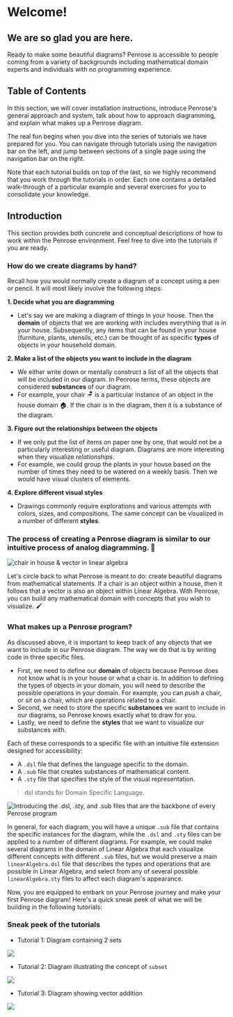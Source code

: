 # Welcome!

## We are so glad you are here.

Ready to make some beautiful diagrams? Penrose is accessible to people coming from a variety of backgrounds including mathematical domain experts and individuals with no programming experience.

## Table of Contents

In this section, we will cover installation instructions, introduce Penrose's general approach and system, talk about how to approach diagramming, and explain what makes up a Penrose diagram.

The real fun begins when you dive into the series of tutorials we have prepared for you. You can navigate through tutorials using the navigation bar on the left, and jump between sections of a single page using the navigation bar on the right.

Note that each tutorial builds on top of the last, so we highly recommend that you work through the tutorials in order. Each one contains a detailed walk-through of a particular example and several exercises for you to consolidate your knowledge.

## Introduction

This section provides both concrete and conceptual descriptions of how to work within the Penrose environment. Feel free to dive into the tutorials if you are ready.

### How do we create diagrams by hand?

Recall how you would normally create a diagram of a concept using a pen or pencil. It will most likely involve the following steps:

**1. Decide what you are diagramming**

- Let's say we are making a diagram of things in your house. Then the **domain** of objects that we are working with includes everything that is in your house. Subsequently, any items that can be found in your house (furniture, plants, utensils, etc.) can be thought of as specific **types** of objects in your household domain.

**2. Make a list of the objects you want to include in the diagram**

- We either write down or mentally construct a list of all the objects that will be included in our diagram. In Penrose terms, these objects are considered **substances** of our diagram.
- For example, your chair 🪑 is a particular instance of an object in the house domain 🏠. If the chair is in the diagram, then it is a substance of the diagram.

**3. Figure out the relationships between the objects**

- If we only put the list of items on paper one by one, that would not be a particularly interesting or useful diagram. Diagrams are more interesting when they visualize _relationships_.
- For example, we could group the plants in your house based on the number of times they need to be watered on a weekly basis. Then we would have visual clusters of elements.

**4. Explore different visual styles**

- Drawings commonly require explorations and various attempts with colors, sizes, and compositions. The same concept can be visualized in a number of different **styles**.

### The process of creating a Penrose diagram is similar to our intuitive process of analog diagramming. 🎉

![chair in house & vector in linear algebra](/img/tutorial/chair-vector.jpeg)

Let's circle back to what Penrose is meant to do: create beautiful diagrams from mathematical statements. If a chair is an object within a house, then it follows that a vector is also an object within Linear Algebra. With Penrose, you can build any mathematical domain with concepts that you wish to visualize. 🖌️

### What makes up a Penrose program?

As discussed above, it is important to keep track of any objects that we want to include in our Penrose diagram. The way we do that is by writing code in three specific files.

- First, we need to define our **domain** of objects because Penrose does not know what is in your house or what a chair is. In addition to defining the types of objects in your domain, you will need to describe the possible operations in your domain. For example, you can _push_ a chair, or _sit_ on a chair, which are operations related to a chair.
- Second, we need to store the specific **substances** we want to include in our diagrams, so Penrose knows exactly what to draw for you.
- Lastly, we need to define the **styles** that we want to visualize our substances with.

Each of these corresponds to a specific file with an intuitive file extension designed for accessibility:

- A `.dsl` file that defines the language specific to the domain.
- A `.sub` file that creates substances of mathematical content.
- A `.sty` file that specifies the style of the visual representation.

> dsl stands for Domain Specific Language.

![Introducing the .dsl, .sty, and .sub files that are the backbone of every Penrose program](/img/tutorial/triple_helvetica.png)

In general, for each diagram, you will have a unique `.sub` file that contains the specific instances for the diagram, while the `.dsl` and `.sty` files can be applied to a number of different diagrams. For example, we could make several diagrams in the domain of Linear Algebra that each visualize different concepts with different `.sub` files, but we would preserve a main `linearAlgebra.dsl` file that describes the types and operations that are possible in Linear Algebra, and select from any of several possible `linearAlgebra.sty` files to affect each diagram's appearance.

Now, you are equipped to embark on your Penrose journey and make your first Penrose diagram! Here's a quick sneak peek of what we will be building in the following tutorials:

### Sneak peek of the tutorials

- Tutorial 1: Diagram containing 2 sets

![](/img/tutorial/2sets_nolabel.png)

- Tutorial 2: Diagram illustrating the concept of `subset`

![](/img/tutorial/goal.svg)

- Tutorial 3: Diagram showing vector addition

![](/img/tutorial/addtion_wg.png)
